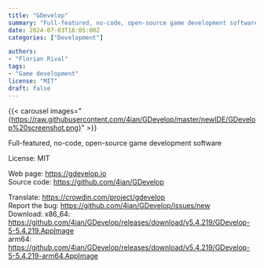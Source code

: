 ```yaml
---
title: "GDevelop"
summary: "Full-featured, no-code, open-source game development software"
date: 2024-07-03T16:05:00Z
categories: ["Development"]

authors:
- "Florian Rival"
tags:
- "Game development"
license: "MIT"
draft: false
---
```


{{< carousel images="{https://raw.githubusercontent.com/4ian/GDevelop/master/newIDE/GDevelop%20screenshot.png}" >}}

Full-featured, no-code, open-source game development software

License: MIT

Web page: <https://gdevelop.io>  
Source code: <https://github.com/4ian/GDevelop>

Translate: <https://crowdin.com/project/gdevelop>  
Report the bug: <https://github.com/4ian/GDevelop/issues/new>  
Download:   x86_64: <https://github.com/4ian/GDevelop/releases/download/v5.4.219/GDevelop-5-5.4.219.AppImage>  
            arm64: <https://github.com/4ian/GDevelop/releases/download/v5.4.219/GDevelop-5-5.4.219-arm64.AppImage>

